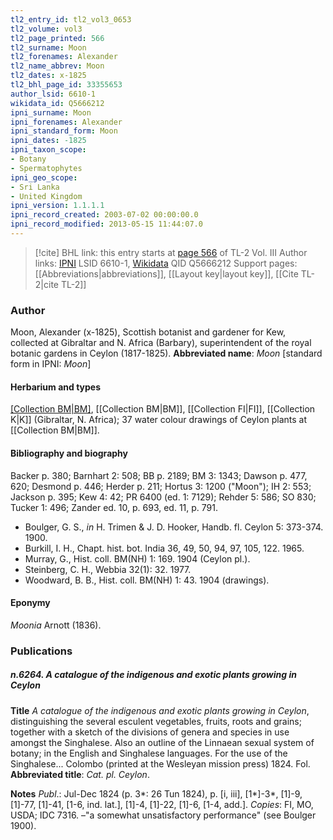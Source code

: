 ```yaml
---
tl2_entry_id: tl2_vol3_0653
tl2_volume: vol3
tl2_page_printed: 566
tl2_surname: Moon
tl2_forenames: Alexander
tl2_name_abbrev: Moon
tl2_dates: x-1825
tl2_bhl_page_id: 33355653
author_lsid: 6610-1
wikidata_id: Q5666212
ipni_surname: Moon
ipni_forenames: Alexander
ipni_standard_form: Moon
ipni_dates: -1825
ipni_taxon_scope: 
- Botany
- Spermatophytes
ipni_geo_scope: 
- Sri Lanka
- United Kingdom
ipni_version: 1.1.1.1
ipni_record_created: 2003-07-02 00:00:00.0
ipni_record_modified: 2013-05-15 11:44:07.0
---
```


> [!cite] BHL link: this entry starts at [page 566](https://www.biodiversitylibrary.org/page/33355653) of TL-2 Vol. III
> Author links: [IPNI](https://www.ipni.org/a/6610-1) LSID 6610-1, [Wikidata](https://www.wikidata.org/wiki/Q5666212) QID Q5666212
> Support pages: [[Abbreviations|abbreviations]], [[Layout key|layout key]], [[Cite TL-2|cite TL-2]]

### Author

Moon, Alexander (x-1825), Scottish botanist and gardener for Kew, collected at Gibraltar and N. Africa (Barbary), superintendent of the royal botanic gardens in Ceylon (1817-1825). 
**Abbreviated name**: *Moon* \[standard form in IPNI: *Moon*\]

#### Herbarium and types

[[Collection BM|BM]](Ceylon), [[Collection BM|BM]], [[Collection FI|FI]], [[Collection K|K]] (Gibraltar, N. Africa); 37 water colour drawings of Ceylon plants at [[Collection BM|BM]].

#### Bibliography and biography

Backer p. 380; Barnhart 2: 508; BB p. 2189; BM 3: 1343; Dawson p. 477, 620; Desmond p. 446; Herder p. 211; Hortus 3: 1200 ("Moon"); IH 2: 553; Jackson p. 395; Kew 4: 42; PR 6400 (ed. 1: 7129); Rehder 5: 586; SO 830; Tucker 1: 496; Zander ed. 10, p. 693, ed. 11, p. 791.
- Boulger, G. S., *in* H. Trimen & J. D. Hooker, Handb. fl. Ceylon 5: 373-374. 1900.
- Burkill, I. H., Chapt. hist. bot. India 36, 49, 50, 94, 97, 105, 122. 1965.
- Murray, G., Hist. coll. BM(NH) 1: 169. 1904 (Ceylon pl.).
- Steinberg, C. H., Webbia 32(1): 32. 1977.
- Woodward, B. B., Hist. coll. BM(NH) 1: 43. 1904 (drawings).

#### Eponymy

*Moonia* Arnott (1836).

### Publications

##### n.6264. A catalogue of the indigenous and exotic plants growing in Ceylon

**Title**
*A catalogue of the indigenous and exotic plants growing in Ceylon*, distinguishing the several esculent vegetables, fruits, roots and grains; together with a sketch of the divisions of genera and species in use amongst the Singhalese. Also an outline of the Linnaean sexual system of botany; in the English and Singhalese languages. For the use of the Singhalese... Colombo (printed at the Wesleyan mission press) 1824. Fol.
**Abbreviated title**: *Cat. pl. Ceylon*.

**Notes**
*Publ*.: Jul-Dec 1824 (p. 3\*: 26 Tun 1824), p. \[i, iii\], \[1\*\]-3\*, \[1\]-9, \[1\]-77, \[1\]-41, \[1-6, ind. lat.\], \[1\]-4, \[1\]-22, \[1\]-6, \[1-4, add.\]. *Copies*: FI, MO, USDA; IDC 7316. –"a somewhat unsatisfactory performance" (see Boulger 1900).

